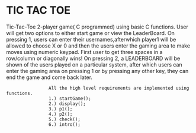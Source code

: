 # TIC TAC TOE


Tic-Tac-Toe 2-player game( C programmed) using basic C functions.
User will get two options to either start game or view the LeaderBoard.
On pressing 1, users can enter their usernames,afterwhich player1 will be allowed to choose X or 0 and then the users enter the gaming area to make moves using numeric keypad.
First user to get three spaces in a row/column or diagonally wins!
On pressing 2, a LEADERBOARD will be shown of the users played on a particular system, after which users can enter the gaming area on pressing 1 or by pressing any other key, they can end the game and come back later.


                    All the high level requirements are implemented using functions.
                    1.) startGame();
                    2.) display();
                    3.) p1();
                    4.) p2();
                    5.) check();
                    6.) intro();